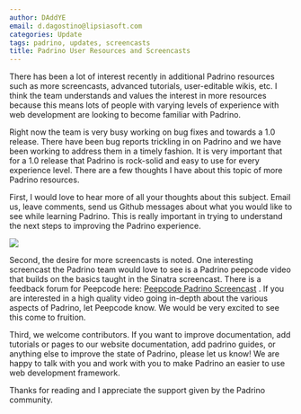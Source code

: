 ```yaml
---
author: DAddYE
email: d.dagostino@lipsiasoft.com
categories: Update
tags: padrino, updates, screencasts
title: Padrino User Resources and Screencasts
---
```


There has been a lot of interest recently in additional Padrino resources such as more screencasts, advanced tutorials, user-editable wikis, etc. I think the team understands and values the interest in more resources because this means lots of people with varying levels of experience with web development are looking to become familiar with Padrino.

Right now the team is very busy working on bug fixes and towards a 1.0 release. There have been bug reports trickling in on Padrino and we have been working to address them in a timely fashion. It is very important that for a 1.0 release that Padrino is rock-solid and easy to use for every experience level. There are a few thoughts I have about this topic of more Padrino resources.

<break>

First, I would love to hear more of all your thoughts about this subject. Email us, leave comments, send us Github messages about what you would like to see while learning Padrino. This is really important in trying to understand the next steps to improving the Padrino experience.

![](http://dl.dropbox.com/u/5747628/peepcolde_logo.png)

Second, the desire for more screencasts is noted. One interesting screencast the Padrino team would love to see is a Padrino peepcode video that builds on the basics taught in the Sinatra screencast. There is a feedback forum for Peepcode here: [Peepcode Padrino Screencast](http://suggestions.peepcode.com/forums/15-general/suggestions/1064769-padrino) . If you are interested in a high quality video going in-depth about the various aspects of Padrino, let Peepcode know. We would be very excited to see this come to fruition.

Third, we welcome contributors. If you want to improve documentation, add tutorials or pages to our website documentation, add padrino guides, or anything else to improve the state of Padrino, please let us know! We are happy to talk with you and work with you to make Padrino an easier to use web development framework.

Thanks for reading and I appreciate the support given by the Padrino community.
